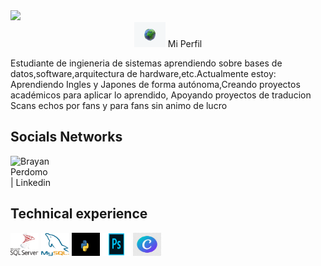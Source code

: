 <!----------Presentacion---------------->
<div align="future.gif">
  <img src="./assets/gifs/future.gif" />
</div>
<div align="center">
    <img width="50" height="40" src="./assets/gifs/earth.gif" /> Mi Perfil  
</div>

<div align="left">

Estudiante de ingieneria de sistemas  aprendiendo  sobre bases de datos,software,arquitectura de hardware,etc.Actualmente estoy: Aprendiendo Ingles y Japones  de forma autónoma,Creando proyectos  académicos para aplicar lo aprendido, Apoyando  proyectos de traducion Scans  echos  por fans y para fans  sin animo de lucro
</div>
<!----------final Presentacion ---------------->

## Socials Networks
 <!--LINKEDIN-->
<div>
<a href="https://www.linkedin.com/in/brayan-perdomo-baa789240?utm_source=share&utm_campaign=share_via&utm_content=profile&utm_medium=android_app" target="_blank">
<img align="left" alt="Brayan Perdomo | Linkedin" width="68" height="66" src="./assets/gifs/social-networks/linkedin.gif" /></a> 
</div> 
 <!--FIN LINKEDIN-->
 
<!--------FIN REDES SOCIALES---------------------->

<br>
<br>
<br>


<!-----EXPERIENCIA----------->


## Technical experience

<!------STACKS------>
<div style="display: inline-block;">
  <img width="45" height="37" alt="sqlserver" src="./assets/img/sqlserver.png" />
  <img width="45" height="37" alt="mysql" src="./assets/img/mysql.png" />
  <img width="45" height="37" alt="pyton" src="./assets/img/pyton.jpg" />
  <img width="45" height="37" alt="photoshop" src="./assets/img/photoshop.png" />
  <img width="45" height="37" alt="canva" src="./assets/img/canva.jpeg" />
  <div>
